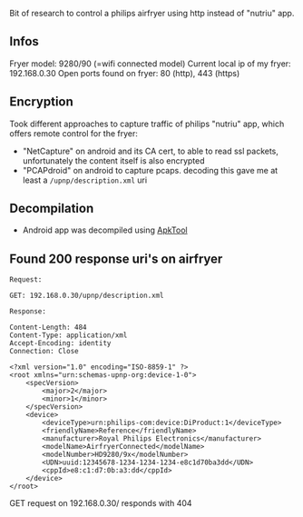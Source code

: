 Bit of research to control a philips airfryer using http instead of "nutriu" app.

## Infos

Fryer model: 9280/90 (=wifi connected model)
Current local ip of my fryer: 192.168.0.30
Open ports found on fryer: 80 (http), 443 (https)

## Encryption

Took different approaches to capture traffic of philips "nutriu" app, which offers remote control for the fryer:

- "NetCapture" on android and its CA cert, to able to read ssl packets, unfortunately the content itself is also encrypted
- "PCAPdroid" on android to capture pcaps. decoding this gave me at least a `/upnp/description.xml` uri

## Decompilation

- Android app was decompiled using [ApkTool](https://ibotpeaches.github.io/Apktool/)

## Found 200 response uri's on airfryer

```
Request: 

GET: 192.168.0.30/upnp/description.xml

Response:

Content-Length: 484
Content-Type: application/xml
Accept-Encoding: identity
Connection: Close

<?xml version="1.0" encoding="ISO-8859-1" ?>
<root xmlns="urn:schemas-upnp-org:device-1-0">
    <specVersion>
        <major>2</major>
        <minor>1</minor>
    </specVersion>
    <device>
        <deviceType>urn:philips-com:device:DiProduct:1</deviceType>
        <friendlyName>Reference</friendlyName>
        <manufacturer>Royal Philips Electronics</manufacturer>
        <modelName>AirfryerConnected</modelName>
        <modelNumber>HD9280/9x</modelNumber>
        <UDN>uuid:12345678-1234-1234-1234-e8c1d70ba3dd</UDN>
        <cppId>e8:c1:d7:0b:a3:dd</cppId>
    </device>
</root>
```

GET request on 192.168.0.30/ responds with 404
